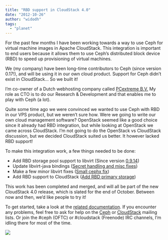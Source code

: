 ```yaml
---
title: "RBD support in CloudStack 4.0"
date: "2012-10-26"
author: "widodh"
tags: 
  - "planet"
---
```


For the past few months I have been working towards a way to use Ceph for virtual machine images in Apache CloudStack. This integration is important to end users because it allows them to use Ceph’s distributed block device (RBD) to speed up provisioning of virtual machines.

We (my company) have been long-time contributors to Ceph (since version 0.17!), and will be using it in our own cloud product. Support for Ceph didn’t exist in CloudStack… So we built it!

I’m co-owner of a Dutch webhosting company called [PCextreme B.V.](http://www.pcextreme.com/) My role as CTO is to do our Research & Development and that enables me to play with Ceph (a lot).

Quite some time ago we were convinced we wanted to use Ceph with RBD in our VPS product, but we weren’t sure how. Were we going to write our own cloud management software? OpenStack seemed like a good choice since it already had RBD integration, but while looking at OpenStack we came across CloudStack. I’m not going to do the OpenStack vs CloudStack discussion, but we decided CloudStack suited us better. It however lacked RBD support!

To make this integration work, a few things needed to be done:

- Add RBD storage pool support to libvirt (Since version [0.9.14](http://libvirt.org/git/?p=libvirt.git;a=commit;h=74951eadef85e2d100c7dc7bd9ae1093fbda722f))
- Update libvirt-java bindings ([Secret handling and misc fixes](http://libvirt.org/git/?p=libvirt-java.git&a=search&h=HEAD&st=author&s=wido))
- Make a few minor libvirt fixes ([Small cephx fix](http://libvirt.org/git/?p=libvirt.git;a=commitdiff;h=ccb94785007d33365d49dd566e194eb0a022148d))
- Add RBD support to CloudStack ([Add RBD primary storage](https://git-wip-us.apache.org/repos/asf?p=incubator-cloudstack.git;a=commit;h=406fd95d87bfcdbb282d65589ab1fb6e9fd0018a))

This work has been completed and merged, and will all be part of the new CloudStack 4.0 release, which is slated for the end of October. Between now and then, we’d like people to try it!

To get started, take a look at the [related documentation](http://eu.ceph.com/docs/master/rbd/rbd-cloudstack/). If you encounter any problems, feel free to ask for help on the [Ceph](http://ceph.com/resources/mailing-list-irc/) or [CloudStack](http://incubator.apache.org/cloudstack/mailing-lists.html) mailing lists. Or join the #ceph (OFTC) or #cloudstack (Freenode) IRC channels, I’m idling there for most of the time.

![](http://track.hubspot.com/__ptq.gif?a=268973&k=14&bu=http://ceph.com&r=http://ceph.com/community/rbd-support-in-cloudstack-4-0/&bvt=rss&p=wordpress)
